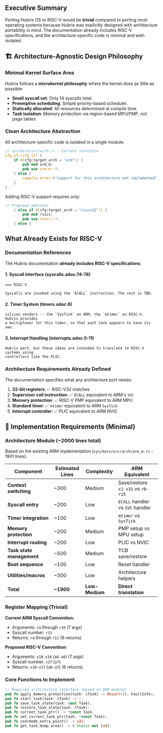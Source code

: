 ## Executive Summary

Porting Hubris OS to RISC-V would be **trivial** compared to porting most operating systems because Hubris was explicitly designed with architecture portability in mind. The documentation already includes RISC-V specifications, and the architecture-specific code is minimal and well-isolated.

## 🏗️ Architecture-Agnostic Design Philosophy

### Minimal Kernel Surface Area
Hubris follows a **microkernel philosophy** where the kernel does as little as possible:

- **Small syscall set**: Only 14 syscalls total.
- **Preemptive scheduling**: Simple priority-based scheduler.
- **Statically allocated**: All resources determined at compile time
- **Task isolation**: Memory protection via region-based MPU/PMP, not page tables

### Clean Architecture Abstraction

All architecture-specific code is isolated in a single module:

```rust
// sys/kern/src/arch.rs - Current structure
cfg_if::cfg_if! {
    if #[cfg(target_arch = "arm")] {
        pub mod arm_m;
        pub use arm_m::*;
    } else {
        compile_error!("support for this architecture not implemented");
    }
}
```

Adding RISC-V support requires only:

```rust
// Proposed addition
    } else if #[cfg(target_arch = "riscv32")] {
        pub mod riscv;
        pub use riscv::*;
    } else {
```

## What Already Exists for RISC-V

### Documentation References

The Hubris documentation **already includes RISC-V specifications**:

#### 1. **Syscall Interface** (syscalls.adoc:74-76)
```
=== RISC-V

Syscalls are invoked using the `ECALL` instruction. The rest is TBD.
```

#### 2. **Timer System** (timers.adoc:6)
```
silicon vendors -- the `SysTick` on ARM, the `mtimer` on RISC-V. Hubris provides
a multiplexer for this timer, so that each task appears to have its own.
```

#### 3. **Interrupt Handling** (interrupts.adoc:5-11)
```
Hubris port, but these ideas are intended to translate to RISC-V systems using
controllers like the PLIC.
```

### Architecture Requirements Already Defined

The documentation specifies what any architecture port needs:

1. **32-bit registers**: ✅ RISC-V32 matches
2. **Supervisor call instruction**: ✅ `ECALL` equivalent to ARM's `SVC`
3. **Memory protection**: ✅ RISC-V PMP equivalent to ARM MPU
4. **Standard timer**: ✅ `mtimer` equivalent to ARM `SysTick`
5. **Interrupt controller**: ✅ PLIC equivalent to ARM NVIC

## 🔧 Implementation Requirements (Minimal)

### Architecture Module (~2000 lines total)

Based on the existing ARM implementation (`sys/kern/src/arch/arm_m.rs` - 1901 lines):

| Component | Estimated Lines | Complexity | ARM Equivalent |
|-----------|----------------|------------|----------------|
| **Context switching** | ~300 | Medium | Save/restore `x1-x31` vs `r0-r15` |
| **Syscall entry** | ~200 | Low | `ECALL` handler vs `SVC` handler |
| **Timer integration** | ~100 | Low | `mtimer` vs `SysTick` |
| **Memory protection** | ~200 | Medium | PMP setup vs MPU setup |
| **Interrupt routing** | ~200 | Low | PLIC vs NVIC |
| **Task state management** | ~500 | Medium | TCB save/restore |
| **Boot sequence** | ~100 | Low | Reset handler |
| **Utilities/macros** | ~300 | Low | Architecture helpers |
| **Total** | **~1900** | **Low-Medium** | **Direct translation** |

### Register Mapping (Trivial)

**Current ARM Syscall Convention:**
- Arguments: `r4` through `r10` (7 args)
- Syscall number: `r11`
- Returns: `r4` through `r11` (8 returns)

**Proposed RISC-V Convention:**
- Arguments: `x10-x16` (`a0-a6`) (7 args)
- Syscall number: `x17` (`a7`)
- Returns: `x10-x17` (`a0-a7`) (8 returns)

### Core Functions to Implement

```rust
// Required architecture interface (based on ARM module)
pub fn apply_memory_protection(task: &Task) -> Result<(), FaultInfo>;
pub fn start_task(task: &Task) -> !;
pub fn save_task_state(task: &mut Task);
pub fn restore_task_state(task: &Task);
pub fn current_task_ptr() -> *const Task;
pub fn set_current_task_ptr(task: *const Task);
pub fn usermode_entry_point() -> u32;
pub fn get_task_dump_area() -> &'static mut [u8];
```

